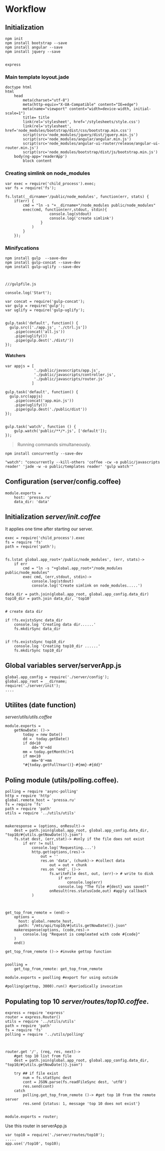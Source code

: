 # Workflow

## Initialization

    npm init
    npm install bootstrap --save
    npm install angular --save
    npm install jquery --save


    express


### Main template loyout.jade

    doctype html
    html
        head
            meta(charset="utf-8")
            meta(http-equiv="X-UA-Compatible" content="IE=edge")
            meta(name="viewport" content="width=device-width, initial-scale=1")            
            title= title
            link(rel='stylesheet', href='/stylesheets/style.css')
            link(rel='stylesheet', href='node_modules/bootstrap/dist/css/bootstrap.min.css')
            script(src='node_modules/jquery/dist/jquery.min.js')
            script(src='node_modules/angular/angular.min.js')
            script(src='node_modules/angular-ui-router/release/angular-ui-router.min.js')
            script(src='node_modules/bootstrap/dist/js/bootstrap.min.js')
        body(ng-app='readerApp')
            block content



### Creating simlink on node_modules

    var exec = require('child_process').exec;
    var fs = require('fs');

    fs.lstat(__dirname+'/public/node_modules', function(err, stats) {
        if(err) {
            cmd = "ln -s "+__dirname+"/node_modules public/node_modules"
            exec(cmd, function(err,stdout, stdin){
                        console.log(stdout)
                        console.log('create simlink')
                    }
                )
            }
        });   







### Minifycations


    npm install gulp  --save-dev
    npm install gulp-concat --save-dev
    npm install gulp-uglify --save-dev



    ///gulpfile.js

    console.log('Start');

    var concat = require('gulp-concat');
    var gulp = require('gulp');
    var uglify = require('gulp-uglify');


    gulp.task('default', function() {
      gulp.src(['./app.js', './ctrl.js'])
        .pipe(concat('all.js'))
        .pipe(uglify())
        .pipe(gulp.dest('./dist/'))
    });


#### Watchers


    var appjs = [
                 './public/javascripts/app.js',
                 './public/javascripts/controller.js',
                 './public/javascripts/router.js'
                ]

    gulp.task('default', function() {
      gulp.src(appjs)
        .pipe(concat('app.min.js'))
        .pipe(uglify())
        .pipe(gulp.dest('./public/dist'))
    });


    gulp.task('watch', function () {
        gulp.watch('public/**/*.js', ['default']);
    });


> Running commands simultaneously.

    npm install concurrently --save-dev  

    "watch": "concurrently --kill-others 'coffee -cw -o public/javascripts reader' 'jade -w -o public/templates reader' 'gulp watch'"

## Configuration  (server/config.coffee)

    module.exports =
        host: 'pressa.ru'
        data_dir: 'data'

## Initialization *server/init.coffee*

It applies one time after starting our server.


    exec = require('child_process').exec
    fs = require 'fs'
    path = require('path');


    fs.lstat global.app_root+'/public/node_modules', (err, stats)->
        if err
            cmd = "ln -s "+global.app_root+"/node_modules public/node_modules"
            exec cmd, (err,stdout, stdin)->
                console.log(stdout)
                console.log('Create simlink on node_modules.....')

    data_dir = path.join(global.app_root, global.app_config.data_dir)
    top10_dir = path.join data_dir, 'top10'


    # create data dir

    if !fs.existsSync data_dir
        console.log 'Creating data dir......'
        fs.mkdirSync data_dir


    if !fs.existsSync top10_dir
        console.log 'Creating top10_dir ......'
        fs.mkdirSync top10_dir


## Global variables **server/serverApp.js**

    global.app_config = require('./server/config');
    global.app_root = __dirname;
    require('./server/init');
    ....

## Utilites (date function)


*server/utils/utils.coffee*


    module.exports =
        getNowDate: ()->
            today = new Date()
            dd =  today.getDate()
            if dd<10
                dd='0'+dd
            mm = today.getMonth()+1
            if mm<10
                mm='0'+mm
            "#{today.getFullYear()}-#{mm}-#{dd}"


## Poling module (utils/polling.coffee).

    polling = require 'async-polling'
    http = require 'http'
    global.remote_host = 'pressa.ru'
    fs = require 'fs'
    path = require 'path'
    utils = require '../utils/utils'


    makeresponse = (options, onResult)->
        dest = path.join(global.app_root, global.app_config.data_dir, "top10/#{utils.getNowDate()}.json")
        fs.stat dest, (err,stat)-> #only if the file does not exist
            if err != null
                console.log('Requesting....')
                http.get(options,(res)->
                    out = ''
                    res.on 'data', (chunk)-> #collect data
                        out = out + chunk
                    res.on 'end', ()->
                        fs.writeFile dest, out, (err)-> # write to disk
                            if err
                                console.log(err)
                            console.log "The file #{dest} was saved!"
                        onResult(res.statusCode,out) #apply callback
                )



    get_top_from_remote = (end)->
        options =
          host: global.remote_host,
          path: "/mts/api/top10/#{utils.getNowDate()}.json"
        makeresponse(options, (code,res)->
            console.log "Request is compleated with code #{code}"
        )
        end()

    get_top_from_remote ()-> #invoke gettop function


    poolling =
        get_top_from_remote: get_top_from_remote

    module.exports = poolling #export for using outside

    #polling(gettop, 3000).run() #periodically invocation



## Populating top 10 *server/routes/top10.coffee*.


    express = require 'express'
    router = express.Router()
    utils = require '../utils/utils'
    path = require 'path'
    fs = require 'fs'
    polling = require '../utils/polling'



    router.get '/', (req, res, next)->
        #get top 10 list from file
        dest = path.join(global.app_root, global.app_config.data_dir, "top10/#{utils.getNowDate()}.json")

        try ## if file exist
            num = fs.statSync dest
            cont = JSON.parse(fs.readFileSync dest, 'utf8')
            res.send(cont)
        catch
            polling.get_top_from_remote ()-> #get top 10 from the remote server
            res.send {status: 1, message 'top 10 does not exist'}


    module.exports = router;


Use this router in serverApp.js


    var top10 = require('./server/routes/top10');
    .....
    app.use('/top10', top10);


